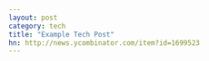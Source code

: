 ```yaml
--- 
layout: post
category: tech
title: "Example Tech Post"
hn: http://news.ycombinator.com/item?id=1699523
---
```


